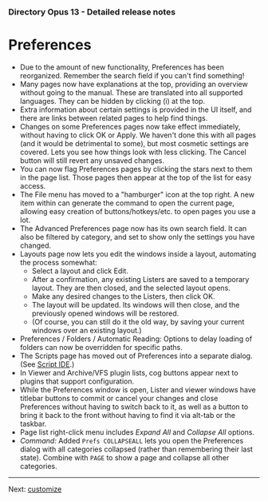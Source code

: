 ### Directory Opus 13 - Detailed release notes

# Preferences

- Due to the amount of new functionality, Preferences has been reorganized. Remember the search field if you can't find something!
- Many pages now have explanations at the top, providing an overview without going to the manual. These are translated into all supported languages. They can be hidden by clicking (i) at the top.
- Extra information about certain settings is provided in the UI itself, and there are links between related pages to help find things.
- Changes on some Preferences pages now take effect immediately, without having to click OK or Apply. We haven't done this with all pages (and it would be detrimental to some), but most cosmetic settings are covered. Lets you see how things look with less clicking. The Cancel button will still revert any unsaved changes.
- You can now flag Preferences pages by clicking the stars next to them in the page list. Those pages then appear at the top of the list for easy access.
- The File menu has moved to a "hamburger" icon at the top right. A new item within can generate the command to open the current page, allowing easy creation of buttons/hotkeys/etc. to open pages you use a lot.
- The Advanced Preferences page now has its own search field. It can also be filtered by category, and set to show only the settings you have changed.
- Layouts page now lets you edit the windows inside a layout, automating the process somewhat:
  - Select a layout and click Edit.
  - After a confirmation, any existing Listers are saved to a temporary layout. They are then closed, and the selected layout opens.
  - Make any desired changes to the Listers, then click OK.
  - The layout will be updated. Its windows will then close, and the previously opened windows will be restored.
  - (Of course, you can still do it the old way, by saving your current windows over an existing layout.)
- Preferences / Folders / Automatic Reading: Options to delay loading of folders can now be overridden for specific paths.
- The Scripts page has moved out of Preferences into a separate dialog. (See [Script IDE](script_ide.md).)
- In Viewer and Archive/VFS plugin lists, cog buttons appear next to plugins that support configuration.
- While the Preferences window is open, Lister and viewer windows have titlebar buttons to commit or cancel your changes and close Preferences without having to switch back to it, as well as a button to bring it back to the front without having to find it via alt-tab or the taskbar.
- Page list right-click menu includes *Expand All* and *Collapse All* options.
- *Command:* Added `Prefs COLLAPSEALL` lets you open the Preferences dialog with all categories collapsed (rather than remembering their last state). Combine with `PAGE` to show a page and collapse all other categories.

------------------------------------------------------------------------

Next: [customize](/Manual/release_history/opus13_detailed/customize.md)
